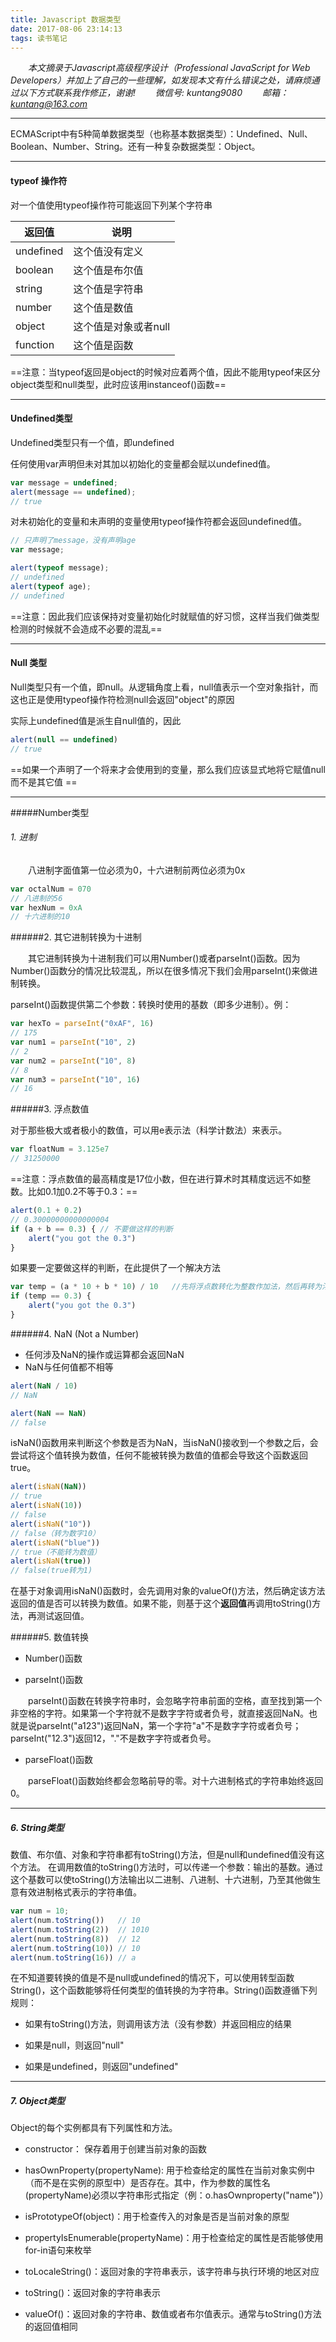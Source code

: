 ```yaml
---
title: Javascript 数据类型
date: 2017-08-06 23:14:13
tags: 读书笔记
---
```


&emsp;&emsp;*本文摘录于Javascript高级程序设计（Professional JavaScript for Web Developers）并加上了自己的一些理解，如发现本文有什么错误之处，请麻烦通过以下方式联系我作修正，谢谢!*
&emsp;&emsp;*微信号: kuntang9080*
&emsp;&emsp;*邮箱：kuntang@163.com*
___

ECMAScript中有5种简单数据类型（也称基本数据类型）：Undefined、Null、Boolean、Number、String。还有一种复杂数据类型：Object。

<!-- more  -->

---

#### typeof 操作符

对一个值使用typeof操作符可能返回下列某个字符串

| 返回值 | 说明 |
|--------|--------|
| undefined |  这个值没有定义    |
| boolean   |  这个值是布尔值|
|string|这个值是字符串|
|number|这个值是数值|
|object|这个值是对象或者null|
|function|这个值是函数|

==注意：当typeof返回是object的时候对应着两个值，因此不能用typeof来区分object类型和null类型，此时应该用instanceof()函数==

---

#### Undefined类型

Undefined类型只有一个值，即undefined

任何使用var声明但未对其加以初始化的变量都会赋以undefined值。

```Javascript
var message = undefined;
alert(message == undefined);
// true
```

对未初始化的变量和未声明的变量使用typeof操作符都会返回undefined值。

```Javascript
// 只声明了message，没有声明age
var message;

alert(typeof message);
// undefined
alert(typeof age);
// undefined
```

==注意：因此我们应该保持对变量初始化时就赋值的好习惯，这样当我们做类型检测的时候就不会造成不必要的混乱==

---

#### Null 类型

Null类型只有一个值，即null。从逻辑角度上看，null值表示一个空对象指针，而这也正是使用typeof操作符检测null会返回"object"的原因

实际上undefined值是派生自null值的，因此

```Javascript
alert(null == undefined)
// true
```

==如果一个声明了一个将来才会使用到的变量，那么我们应该显式地将它赋值null而不是其它值 ==

---

#####Number类型

###### 1. 进制

&emsp;&emsp;八进制字面值第一位必须为0，十六进制前两位必须为0x
```Javascript
var octalNum = 070
// 八进制的56
var hexNum = 0xA
// 十六进制的10
```

######2. 其它进制转换为十进制

&emsp;&emsp;其它进制转换为十进制我们可以用Number()或者parseInt()函数。因为Number()函数分的情况比较混乱，所以在很多情况下我们会用parseInt()来做进制转换。

parseInt()函数提供第二个参数：转换时使用的基数（即多少进制）。例：
```Javascript
var hexTo = parseInt("0xAF", 16)
// 175
var num1 = parseInt("10", 2)
// 2
var num2 = parseInt("10", 8)
// 8
var num3 = parseInt("10", 16)
// 16
```

######3. 浮点数值

对于那些极大或者极小的数值，可以用e表示法（科学计数法）来表示。
```Javascript
var floatNum = 3.125e7
// 31250000
```

==注意：浮点数值的最高精度是17位小数，但在进行算术时其精度远远不如整数。比如0.1加0.2不等于0.3：==
```Javascript
alert(0.1 + 0.2)
// 0.30000000000000004
if (a + b == 0.3) {	// 不要做这样的判断
	alert("you got the 0.3")
}
```

如果要一定要做这样的判断，在此提供了一个解决方法
```Javascript
var temp = (a * 10 + b * 10) / 10 	//先将浮点数转化为整数作加法，然后再转为浮点数
if (temp == 0.3) {
	alert("you got the 0.3")
}
```

######4. NaN (Not a Number)

- 任何涉及NaN的操作或运算都会返回NaN
- NaN与任何值都不相等

```Javascript
alert(NaN / 10)
// NaN

alert(NaN == NaN)
// false
```

isNaN()函数用来判断这个参数是否为NaN，当isNaN()接收到一个参数之后，会尝试将这个值转换为数值，任何不能被转换为数值的值都会导致这个函数返回true。
```Javascript
alert(isNaN(NaN))
// true
alert(isNaN(10))
// false
alert(isNaN("10"))
// false（转为数字10）
alert(isNaN("blue"))
// true（不能转为数值）
alert(isNaN(true))
// false(true转为1)
```
在基于对象调用isNaN()函数时，会先调用对象的valueOf()方法，然后确定该方法返回的值是否可以转换为数值。如果不能，则基于这个**返回值**再调用toString()方法，再测试返回值。

######5. 数值转换

- Number()函数

- parseInt()函数

&emsp;&emsp;parseInt()函数在转换字符串时，会忽略字符串前面的空格，直至找到第一个非空格的字符。如果第一个字符就不是数字字符或者负号，就直接返回NaN。也就是说parseInt("a123")返回NaN，第一个字符"a"不是数字字符或者负号；parseInt("12.3")返回12，"."不是数字字符或者负号。

- parseFloat()函数

&emsp;&emsp;parseFloat()函数始终都会忽略前导的零。对十六进制格式的字符串始终返回0。

---

##### 6. String类型

数值、布尔值、对象和字符串都有toString()方法，但是null和undefined值没有这个方法。
在调用数值的toString()方法时，可以传递一个参数：输出的基数。通过这个基数可以使toString()方法输出以二进制、八进制、十六进制，乃至其他做生意有效进制格式表示的字符串值。

```Javascript
var num = 10;
alert(num.toString())	// 10
alert(num.toString(2))	// 1010
alert(num.toString(8))	// 12
alert(num.toString(10))	// 10
alert(num.toString(16))	// a
```

在不知道要转换的值是不是null或undefined的情况下，可以使用转型函数String()，这个函数能够将任何类型的值转换的为字符串。String()函数遵循下列规则：

- 如果有toString()方法，则调用该方法（没有参数）并返回相应的结果

- 如果是null，则返回"null"

- 如果是undefined，则返回"undefined"

---

##### 7. Object类型

Object的每个实例都具有下列属性和方法。

- constructor： 保存着用于创建当前对象的函数

- hasOwnProperty(propertyName): 用于检查给定的属性在当前对象实例中（而不是在实例的原型中）是否存在。其中，作为参数的属性名(propertyName)必须以字符串形式指定（例：o.hasOwnproperty("name")）

- isPrototypeOf(object)：用于检查传入的对象是否是当前对象的原型

- propertyIsEnumerable(propertyName)：用于检查给定的属性是否能够使用for-in语句来枚举

- toLocaleString()：返回对象的字符串表示，该字符串与执行环境的地区对应

- toString()：返回对象的字符串表示

- valueOf()：返回对象的字符串、数值或者布尔值表示。通常与toString()方法的返回值相同
